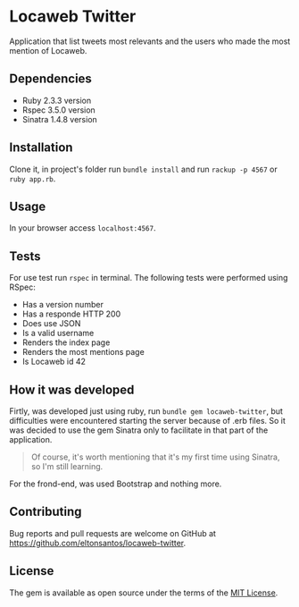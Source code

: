 # Locaweb Twitter

Application that list tweets most relevants and the users who made the most mention of Locaweb.

## Dependencies

- Ruby 2.3.3 version
- Rspec 3.5.0 version
- Sinatra 1.4.8 version

## Installation

Clone it, in project's folder run `bundle install` and run `rackup -p 4567` or `ruby app.rb`.

## Usage

In your browser access `localhost:4567`.

## Tests

For use test run `rspec` in terminal.
The following tests were performed using RSpec:
- Has a version number
- Has a responde HTTP 200
- Does use JSON
- Is a valid username
- Renders the index page
- Renders the most mentions page
- Is Locaweb id 42

## How it was developed 

Firtly, was developed just using ruby, run `bundle gem locaweb-twitter`, but difficulties were encountered starting the server because of .erb files. So it was decided to use the gem Sinatra only to facilitate in that part of the application.
>Of course, it's worth mentioning that it's my first time using Sinatra, so I'm still learning.

For the frond-end, was used Bootstrap and nothing more.

## Contributing

Bug reports and pull requests are welcome on GitHub at https://github.com/eltonsantos/locaweb-twitter.

## License

The gem is available as open source under the terms of the [MIT License](http://opensource.org/licenses/MIT).